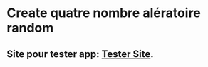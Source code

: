 # Create quatre nombre alératoire random
## Site pour tester app: [Tester Site](https://ibrataha8.github.io/random-number/).
